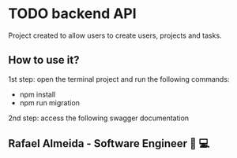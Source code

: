 # TODO backend API

Project created to allow users to create users, projects and tasks.

## How to use it?

1st step: open the terminal project and run the following commands:

* npm install
* npm run migration

2nd step: access the following swagger documentation


## Rafael Almeida - Software Engineer :rocket:	:computer:	
